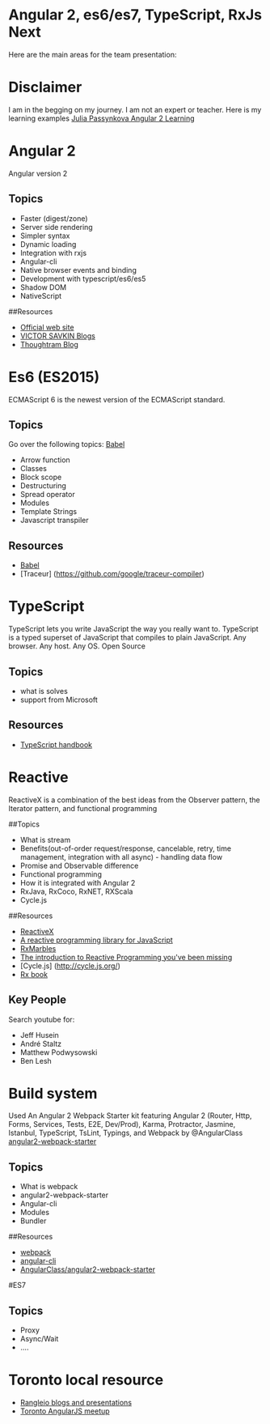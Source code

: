 # Angular 2, es6/es7, TypeScript, RxJs Next 

Here are the main areas for the team presentation:

# Disclaimer

I am in the begging on my journey. I am not an expert or teacher.
Here is my learning examples
[Julia Passynkova Angular 2 Learning](https://github.com/ipassynk/angular2-learning)

# Angular 2

Angular version 2

## Topics
- Faster (digest/zone)
- Server side rendering
- Simpler syntax
- Dynamic loading
- Integration with rxjs
- Angular-cli
- Native browser events and binding
- Development with typescript/es6/es5
- Shadow DOM
- NativeScript

##Resources
- [Official web site](https://angular.io)
- [VICTOR SAVKIN Blogs](http://victorsavkin.com/)
- [Thoughtram Blog](http://blog.thoughtram.io/categories/angular-2/)

# Es6 (ES2015)

ECMAScript 6 is the newest version of the ECMAScript standard. 

## Topics
Go over the following topics: [Babel](https://babeljs.io/docs/learn-es2015/)
- Arrow function
- Classes
- Block scope
- Destructuring
- Spread operator
- Modules
- Template Strings
- Javascript transpiler

## Resources
- [Babel](https://babeljs.io)
- [Traceur] (https://github.com/google/traceur-compiler)

# TypeScript

TypeScript lets you write JavaScript the way you really want to.
TypeScript is a typed superset of JavaScript that compiles to plain JavaScript.
Any browser. Any host. Any OS. Open Source

## Topics
- what is solves
- support from Microsoft

## Resources
- [TypeScript handbook](http://www.typescriptlang.org/Handbook)

# Reactive

ReactiveX is a combination of the best ideas from the Observer pattern, the Iterator pattern, and functional programming

##Topics
- What is stream
- Benefits(out-of-order request/response, cancelable, retry, time management, integration with all async) - handling data flow
- Promise and Observable difference
- Functional programming
- How it is integrated with Angular 2
- RxJava, RxCoco, RxNET, RXScala
- Cycle.js

##Resources
- [ReactiveX](http://reactivex.io/)
- [A reactive programming library for JavaScript](https://github.com/ReactiveX/RxJS)
- [RxMarbles](http://rxmarbles.com/)
- [The introduction to Reactive Programming you've been missing](https://gist.github.com/staltz/868e7e9bc2a7b8c1f754)
- [Cycle.js] (http://cycle.js.org/)
- [Rx book](https://xgrommx.github.io/rx-book)

## Key People
Search youtube for:
- Jeff Husein
- André Staltz
- Matthew Podwysowski
- Ben Lesh

# Build system

Used An Angular 2 Webpack Starter kit featuring Angular 2 (Router, Http, Forms, Services, Tests, E2E, Dev/Prod), Karma, 
Protractor, Jasmine, Istanbul, TypeScript, TsLint, Typings, and Webpack by @AngularClass 
[angular2-webpack-starter](https://angularclass.github.io/angular2-webpack-starter/)

## Topics
- What is webpack
- angular2-webpack-starter
- Angular-cli
- Modules
- Bundler

##Resources
- [webpack](https://webpack.github.io/)
- [angular-cli](https://github.com/angular/angular-cli)
- [AngularClass/angular2-webpack-starter](https://github.com/AngularClass/angular2-webpack-starter)

#ES7

## Topics
- Proxy
- Async/Wait
- ....

# Toronto local resource
- [Rangleio blogs and presentations](http://rangle.io/)
- [Toronto AngularJS meetup](http://www.meetup.com/AngularJS-Toronto/)

